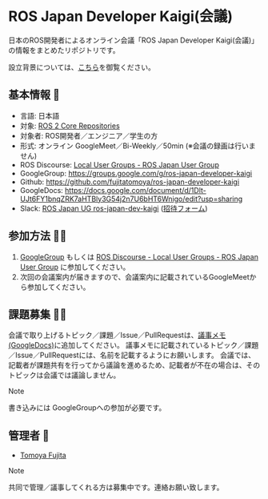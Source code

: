 # ROS Japan Developer Kaigi(会議)

日本のROS開発者によるオンライン会議「ROS Japan Developer Kaigi(会議)」の情報をまとめたリポジトリです。

設立背景については、[こちら](https://raw.githack.com/fujitatomoya/ros-japan-developer-kaigi/main/docs/presentation/ROS_Japan_Developer_Kaigi/ROS_Japan_Developer_Kaigi.html)を御覧ください。

## 基本情報 📌

- 言語: 日本語
- 対象: [ROS 2 Core Repositories](https://github.com/ros2/ros2)
- 対象者: ROS開発者／エンジニア／学生の方
- 形式: オンライン GoogleMeet／Bi-Weekly／50min (※会議の録画は行いません)
- ROS Discourse: [Local User Groups - ROS Japan User Group](https://discourse.openrobotics.org/c/local/japan/32)
- GoogleGroup: https://groups.google.com/g/ros-japan-developer-kaigi
- Github: https://github.com/fujitatomoya/ros-japan-developer-kaigi
- GoogleDocs: https://docs.google.com/document/d/1Dlt-UJt6FY1bnqZRK7aHTBly3G54j2n7U6bHT6Wnigo/edit?usp=sharing
- Slack: [ROS Japan UG ros-japan-dev-kaigi](https://rosjp.slack.com/archives/C09ET5QCRDJ) ([招待フォーム](https://goo.gl/forms/bTA1P7oQo24lzTlX2))

## 参加方法 🙋‍♀️

1. [GoogleGroup](https://groups.google.com/g/ros-japan-developer-kaigi) もしくは [ROS Discourse - Local User Groups - ROS Japan User Group](https://discourse.openrobotics.org/c/local/japan/32) に参加してください。
2. 次回の会議案内が届きますので、会議案内に記載されているGoogleMeetから参加してください。

## 課題募集 🧑‍💻

会議で取り上げるトピック／課題／Issue／PullRequestは、[議事メモ(GoogleDocs)](https://docs.google.com/document/d/1Dlt-UJt6FY1bnqZRK7aHTBly3G54j2n7U6bHT6Wnigo/edit?usp=sharing)に追加してください。
議事メモに記載されているトピック／課題／Issue／PullRequestには、名前を記載するようにお願いします。
会議では、記載者が課題共有を行ってから議論を進めるため、記載者が不在の場合は、そのトピックは会議では議論しません。

> [!NOTE]
> 書き込みには GoogleGroupへの参加が必要です。

## 管理者 💼

- [Tomoya Fujita](https://github.com/fujitatomoya)

> [!NOTE]
> 共同で管理／議事してくれる方は募集中です。連絡お願い致します。
